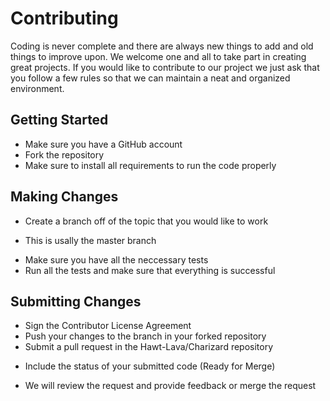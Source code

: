 # Contributing
Coding is never complete and there are always new things to add and old things to improve upon. We welcome one and all to take part in creating great projects. If you would like to contribute to our project we just ask that you follow a few rules so that we can maintain a neat and organized environment.

## Getting Started
- Make sure you have a GitHub account
- Fork the repository
- Make sure to install all requirements to run the code properly

## Making Changes
- Create a branch off of the topic that you would like to work
 + This is usally the master branch
- Make sure you have all the neccessary tests
- Run all the tests and make sure that everything is successful

## Submitting Changes
- Sign the Contributor License Agreement
- Push your changes to the branch in your forked repository
- Submit a pull request in the Hawt-Lava/Charizard repository
 + Include the status of your submitted code (Ready for Merge)
- We will review the request and provide feedback or merge the request